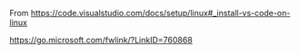 From https://code.visualstudio.com/docs/setup/linux#_install-vs-code-on-linux

https://go.microsoft.com/fwlink/?LinkID=760868

